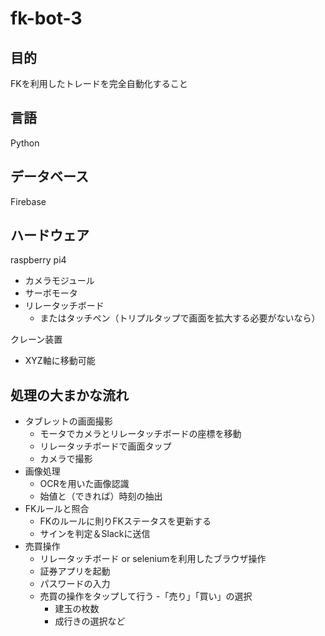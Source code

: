 # fk-bot-3
## 目的
FKを利用したトレードを完全自動化すること

## 言語
Python

## データベース
Firebase

## ハードウェア
raspberry pi4
- カメラモジュール
- サーボモータ
- リレータッチボード
  - またはタッチペン（トリプルタップで画面を拡大する必要がないなら）

クレーン装置
- XYZ軸に移動可能

## 処理の大まかな流れ
- タブレットの画面撮影
  - モータでカメラとリレータッチボードの座標を移動
  - リレータッチボードで画面タップ
  - カメラで撮影
- 画像処理
  - OCRを用いた画像認識 
  - 始値と（できれば）時刻の抽出
- FKルールと照合
  - FKのルールに則りFKステータスを更新する
  - サインを判定＆Slackに送信
- 売買操作
  - リレータッチボード or seleniumを利用したブラウザ操作
  - 証券アプリを起動
  - パスワードの入力
  - 売買の操作をタップして行う
    -「売り」「買い」の選択
    - 建玉の枚数
    - 成行きの選択など
  
  
